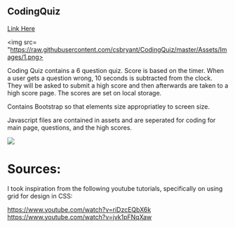 ## CodingQuiz

<a href="https://csbryant.github.io/CodingQuiz/">Link Here</a>

<img src= "https://raw.githubusercontent.com/csbryant/CodingQuiz/master/Assets/Images/1.png>

Coding Quiz contains a 6 question quiz. Score is based on the timer. When a user gets a question wrong, 10 seconds is subtracted from the clock. They will be asked to submit a high score and then afterwards are taken to a high score page. The scores are set on local storage.

Contains Bootstrap so that elements size appropriatley to screen size.

Javascript files are contained in assets and are seperated for coding for main page, questions, and the high scores.

<img src= "https://raw.githubusercontent.com/csbryant/CodingQuiz/master/Assets/Images/2.png">


# Sources:

I took inspiration from the following youtube tutorials, specifically on using grid for design in CSS:

https://www.youtube.com/watch?v=riDzcEQbX6k
https://www.youtube.com/watch?v=jvk1pFNqXaw
